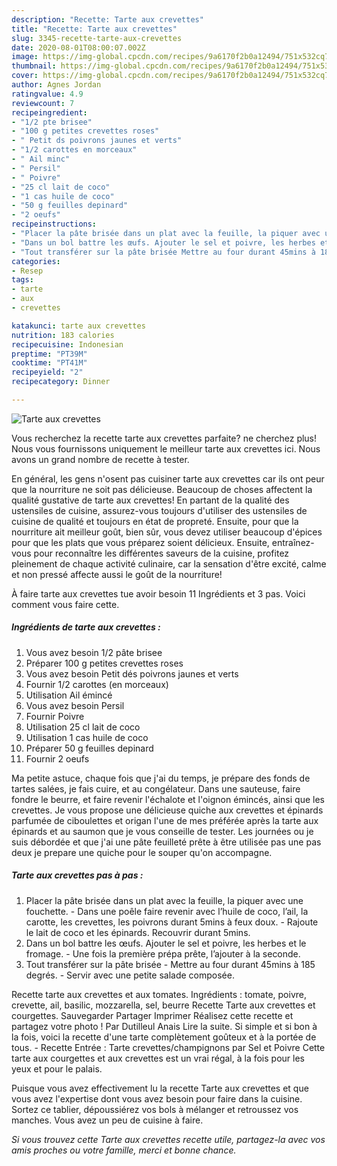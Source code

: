 ```yaml
---
description: "Recette: Tarte aux crevettes"
title: "Recette: Tarte aux crevettes"
slug: 3345-recette-tarte-aux-crevettes
date: 2020-08-01T08:00:07.002Z
image: https://img-global.cpcdn.com/recipes/9a6170f2b0a12494/751x532cq70/tarte-aux-crevettes-photo-principale-de-la-recette.jpg
thumbnail: https://img-global.cpcdn.com/recipes/9a6170f2b0a12494/751x532cq70/tarte-aux-crevettes-photo-principale-de-la-recette.jpg
cover: https://img-global.cpcdn.com/recipes/9a6170f2b0a12494/751x532cq70/tarte-aux-crevettes-photo-principale-de-la-recette.jpg
author: Agnes Jordan
ratingvalue: 4.9
reviewcount: 7
recipeingredient:
- "1/2 pte brisee"
- "100 g petites crevettes roses"
- " Petit ds poivrons jaunes et verts"
- "1/2 carottes en morceaux"
- " Ail minc"
- " Persil"
- " Poivre"
- "25 cl lait de coco"
- "1 cas huile de coco"
- "50 g feuilles depinard"
- "2 oeufs"
recipeinstructions:
- "Placer la pâte brisée dans un plat avec la feuille, la piquer avec une fouchette. Dans une poêle faire revenir avec l’huile de coco, l’ail, la carotte, les crevettes, les poivrons durant 5mins à feux doux. Rajoute le lait de coco et les épinards. Recouvrir durant 5mins."
- "Dans un bol battre les œufs. Ajouter le sel et poivre, les herbes et le fromage. Une fois la première prépa prête, l’ajouter à la seconde."
- "Tout transférer sur la pâte brisée Mettre au four durant 45mins à 185 degrés. Servir avec une petite salade composée."
categories:
- Resep
tags:
- tarte
- aux
- crevettes

katakunci: tarte aux crevettes 
nutrition: 183 calories
recipecuisine: Indonesian
preptime: "PT39M"
cooktime: "PT41M"
recipeyield: "2"
recipecategory: Dinner

---
```



![Tarte aux crevettes](https://img-global.cpcdn.com/recipes/9a6170f2b0a12494/751x532cq70/tarte-aux-crevettes-photo-principale-de-la-recette.jpg)

Vous recherchez la recette tarte aux crevettes parfaite? ne cherchez plus! Nous vous fournissons uniquement le meilleur tarte aux crevettes ici. Nous avons un grand nombre de recette à tester.

En général, les gens n'osent pas cuisiner tarte aux crevettes car ils ont peur que la nourriture ne soit pas délicieuse. Beaucoup de choses affectent la qualité gustative de tarte aux crevettes! En partant de la qualité des ustensiles de cuisine, assurez-vous toujours d'utiliser des ustensiles de cuisine de qualité et toujours en état de propreté. Ensuite, pour que la nourriture ait meilleur goût, bien sûr, vous devez utiliser beaucoup d'épices pour que les plats que vous préparez soient délicieux. Ensuite, entraînez-vous pour reconnaître les différentes saveurs de la cuisine, profitez pleinement de chaque activité culinaire, car la sensation d'être excité, calme et non pressé affecte aussi le goût de la nourriture!

<!--inarticleads1-->

À faire tarte aux crevettes tue avoir besoin 11 Ingrédients et 3 pas. Voici comment vous faire cette.

##### Ingrédients de tarte aux crevettes :

1. Vous avez besoin 1/2 pâte brisee
1. Préparer 100 g petites crevettes roses
1. Vous avez besoin  Petit dés poivrons jaunes et verts
1. Fournir 1/2 carottes (en morceaux)
1. Utilisation  Ail émincé
1. Vous avez besoin  Persil
1. Fournir  Poivre
1. Utilisation 25 cl lait de coco
1. Utilisation 1 cas huile de coco
1. Préparer 50 g feuilles depinard
1. Fournir 2 oeufs


Ma petite astuce, chaque fois que j&#39;ai du temps, je prépare des fonds de tartes salées, je fais cuire, et au congélateur. Dans une sauteuse, faire fondre le beurre, et faire revenir l&#39;échalote et l&#39;oignon émincés, ainsi que les crevettes. Je vous propose une délicieuse quiche aux crevettes et épinards parfumée de ciboulettes et origan l&#39;une de mes préférée après la tarte aux épinards et au saumon que je vous conseille de tester. Les journées ou je suis débordée et que j&#39;ai une pâte feuilleté prête à être utilisée pas une pas deux je prepare une quiche pour le souper qu&#39;on accompagne. 

<!--inarticleads2-->

##### Tarte aux crevettes pas à pas :

1. Placer la pâte brisée dans un plat avec la feuille, la piquer avec une fouchette. - Dans une poêle faire revenir avec l’huile de coco, l’ail, la carotte, les crevettes, les poivrons durant 5mins à feux doux. - Rajoute le lait de coco et les épinards. Recouvrir durant 5mins.
1. Dans un bol battre les œufs. Ajouter le sel et poivre, les herbes et le fromage. - Une fois la première prépa prête, l’ajouter à la seconde.
1. Tout transférer sur la pâte brisée - Mettre au four durant 45mins à 185 degrés. - Servir avec une petite salade composée.


Recette tarte aux crevettes et aux tomates. Ingrédients : tomate, poivre, crevette, ail, basilic, mozzarella, sel, beurre Recette Tarte aux crevettes et courgettes. Sauvegarder Partager Imprimer Réalisez cette recette et partagez votre photo ! Par Dutilleul Anais Lire la suite. Si simple et si bon à la fois, voici la recette d&#39;une tarte complètement goûteux et à la portée de tous. - Recette Entrée : Tarte crevettes/champignons par Sel et Poivre Cette tarte aux courgettes et aux crevettes est un vrai régal, à la fois pour les yeux et pour le palais. 

<!--inarticleads1-->

<p>
Puisque vous avez effectivement lu la recette Tarte aux crevettes et que vous avez l'expertise dont vous avez besoin pour faire dans la cuisine. Sortez ce tablier, dépoussiérez vos bols à mélanger et retroussez vos manches. Vous avez un peu de cuisine à faire.
</p>

<p>
<i>Si vous trouvez cette Tarte aux crevettes recette utile, partagez-la avec vos amis proches ou votre famille, merci et bonne chance.</i>
</p>
